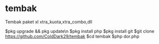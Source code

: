 # tembak
Tembak paket xl xtra_kuota,xtra_combo,dll

$pkg upgrade && pkg update\n
$pkg install php
$pkg install git
$git clone https://github.com/ColdDark29/tembak
$cd tembak
$php dor.php
